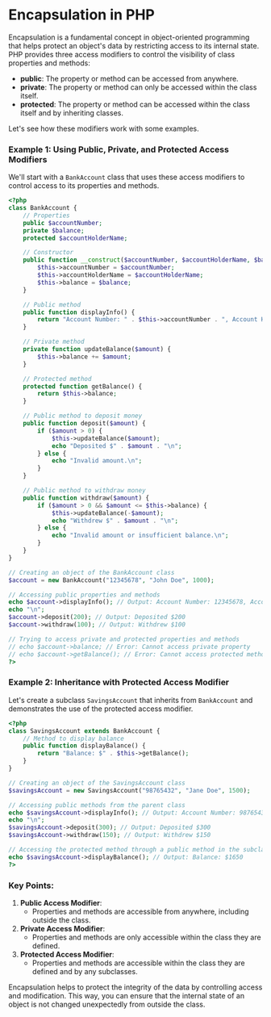 # Encapsulation in PHP

Encapsulation is a fundamental concept in object-oriented programming that helps protect an object's data by restricting access to its internal state. PHP provides three access modifiers to control the visibility of class properties and methods:

- **public**: The property or method can be accessed from anywhere.
- **private**: The property or method can only be accessed within the class itself.
- **protected**: The property or method can be accessed within the class itself and by inheriting classes.

Let's see how these modifiers work with some examples.

### Example 1: Using Public, Private, and Protected Access Modifiers

We'll start with a `BankAccount` class that uses these access modifiers to control access to its properties and methods.

```php
<?php
class BankAccount {
    // Properties
    public $accountNumber;
    private $balance;
    protected $accountHolderName;

    // Constructor
    public function __construct($accountNumber, $accountHolderName, $balance) {
        $this->accountNumber = $accountNumber;
        $this->accountHolderName = $accountHolderName;
        $this->balance = $balance;
    }

    // Public method
    public function displayInfo() {
        return "Account Number: " . $this->accountNumber . ", Account Holder: " . $this->accountHolderName;
    }

    // Private method
    private function updateBalance($amount) {
        $this->balance += $amount;
    }

    // Protected method
    protected function getBalance() {
        return $this->balance;
    }

    // Public method to deposit money
    public function deposit($amount) {
        if ($amount > 0) {
            $this->updateBalance($amount);
            echo "Deposited $" . $amount . "\n";
        } else {
            echo "Invalid amount.\n";
        }
    }

    // Public method to withdraw money
    public function withdraw($amount) {
        if ($amount > 0 && $amount <= $this->balance) {
            $this->updateBalance(-$amount);
            echo "Withdrew $" . $amount . "\n";
        } else {
            echo "Invalid amount or insufficient balance.\n";
        }
    }
}

// Creating an object of the BankAccount class
$account = new BankAccount("12345678", "John Doe", 1000);

// Accessing public properties and methods
echo $account->displayInfo(); // Output: Account Number: 12345678, Account Holder: John Doe
echo "\n";
$account->deposit(200); // Output: Deposited $200
$account->withdraw(100); // Output: Withdrew $100

// Trying to access private and protected properties and methods
// echo $account->balance; // Error: Cannot access private property
// echo $account->getBalance(); // Error: Cannot access protected method
?>
```

### Example 2: Inheritance with Protected Access Modifier

Let's create a subclass `SavingsAccount` that inherits from `BankAccount` and demonstrates the use of the protected access modifier.

```php
<?php
class SavingsAccount extends BankAccount {
    // Method to display balance
    public function displayBalance() {
        return "Balance: $" . $this->getBalance();
    }
}

// Creating an object of the SavingsAccount class
$savingsAccount = new SavingsAccount("98765432", "Jane Doe", 1500);

// Accessing public methods from the parent class
echo $savingsAccount->displayInfo(); // Output: Account Number: 98765432, Account Holder: Jane Doe
echo "\n";
$savingsAccount->deposit(300); // Output: Deposited $300
$savingsAccount->withdraw(150); // Output: Withdrew $150

// Accessing the protected method through a public method in the subclass
echo $savingsAccount->displayBalance(); // Output: Balance: $1650
?>
```

### Key Points:

1. **Public Access Modifier**:
    - Properties and methods are accessible from anywhere, including outside the class.
2. **Private Access Modifier**:
    - Properties and methods are only accessible within the class they are defined.
3. **Protected Access Modifier**:
    - Properties and methods are accessible within the class they are defined and by any subclasses.

Encapsulation helps to protect the integrity of the data by controlling access and modification. This way, you can ensure that the internal state of an object is not changed unexpectedly from outside the class.
